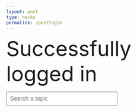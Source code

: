 ```yaml
---
layout: post
type: hacks
permalink: /postlogin
---
```

<span style="font-size:4em;">Successfully logged in</span>

<html lang="en">
<head>
<meta charset="UTF-8">
<meta name="viewport" content="width=device-width, initial-scale=1.0">
<title>Search Bar Example</title>
<style>

    #search-container {
        margin-bottom: 20px;
    }

    #search-input {
        width: 300px;
        padding: 8px;
        font-size: 16px;
    }

    #search-results {
        list-style-type: none;
        padding: 0;
    }

    #search-results li {
        margin-bottom: 5px;
    }
</style>
</head>
<body>

<div id="search-container">
    <input type="text" id="search-input" placeholder="Search a topic">
    <ul id="search-results"></ul>
</div>


